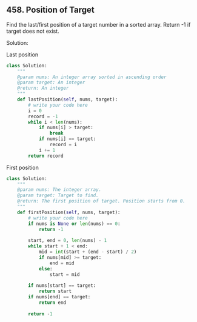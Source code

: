 ## 458. Position of Target

Find the last/first position of a target number in a sorted array. Return -1 if target does not exist.

Solution:

Last position

```python
class Solution:
    """
    @param nums: An integer array sorted in ascending order
    @param target: An integer
    @return: An integer
    """
    def lastPosition(self, nums, target):
        # write your code here
        i = 0
        record = -1
        while i < len(nums):
            if nums[i] > target:
                break
            if nums[i] == target:
                record = i
            i += 1
        return record
```

First position

```python
class Solution:
    """
    @param nums: The integer array.
    @param target: Target to find.
    @return: The first position of target. Position starts from 0.
    """
    def firstPosition(self, nums, target):
        # write your code here
        if nums is None or len(nums) == 0:
            return -1
            
        start, end = 0, len(nums) - 1
        while start + 1 < end:
            mid = int(start + (end - start) / 2)
            if nums[mid] >= target:
                end = mid
            else:
                start = mid
            
        if nums[start] == target:
            return start
        if nums[end] == target:
            return end
            
        return -1
```

